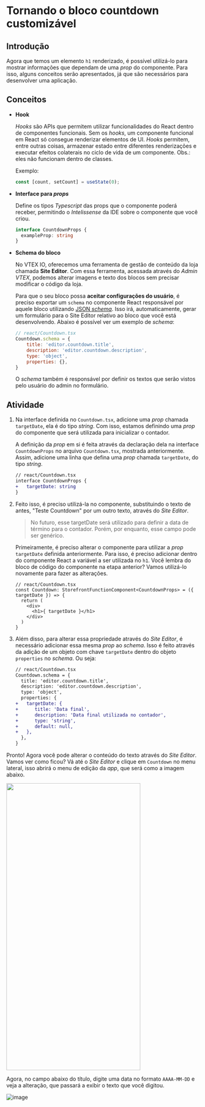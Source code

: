 # Tornando o bloco countdown customizável

## Introdução
Agora que temos um elemento `h1` renderizado, é possível utilizá-lo para mostrar informações que dependam de uma *prop* do componente. Para isso, alguns conceitos serão apresentados, já que são necessários para desenvolver uma aplicação.

## Conceitos
* **Hook**

    *Hooks* são APIs que permitem utilizar funcionalidades do React dentro de componentes funcionais. Sem os *hooks*, um componente funcional em React só consegue renderizar elementos de UI. *Hooks* permitem, entre outras coisas, armazenar estado entre diferentes renderizações e executar efeitos colaterais no ciclo de vida de um componente. Obs.: eles não funcionam dentro de classes.
    
    Exemplo:
    ```typescript
    const [count, setCount] = useState(0);
    ```

* **Interface para *props***
    
    Define os tipos *Typescript* das props que o componente poderá receber, permitindo o *Intelissense*  da IDE sobre o componente que você criou.
    ```typescript
    interface CountdownProps {
      exampleProp: string
    }
    ```

* **Schema do bloco**

    No VTEX IO, oferecemos uma ferramenta de gestão de conteúdo da loja chamada **Site Editor**. Com essa ferramenta, acessada através do *Admin VTEX*, podemos alterar imagens e texto dos blocos sem precisar modificar o código da loja.

    Para que o seu bloco possa **aceitar configurações do usuário**, é preciso exportar um `schema` no componente React responsável por aquele bloco utilizando [JSON *schema*](https://json-schema.org/). Isso irá, automaticamente, gerar um formulário para o Site Editor relativo ao bloco que você está desenvolvendo. Abaixo é possível ver um exemplo de *schema*:
    ```js
    // react/Countdown.tsx
    Countdown.schema = {
        title: 'editor.countdown.title',
        description: 'editor.countdown.description',
        type: 'object',
        properties: {},
    }
    ```
    O *schema* também é responsável por definir os textos que serão vistos pelo usuário do admin no formulário.

## Atividade

1. Na interface definida no `Countdown.tsx`, adicione uma *prop* chamada `targetDate`, ela é do tipo *string*. Com isso, estamos definindo uma *prop* do componente que será utilizada para inicializar o contador.

    A definição da *prop* em si é feita através da declaração dela na interface `CountdownProps` no arquivo `Countdown.tsx`, mostrada anteriormente. Assim, adicione uma linha que defina uma *prop* chamada `targetDate`, do tipo *string*.
    ```diff
    // react/Countdown.tsx
    interface CountdownProps {
    +   targetDate: string    
    }
    ```
2. Feito isso, é preciso utilizá-la no componente, substituindo o texto de antes, "Teste Countdown" por um outro texto, através do *Site Editor*. 

    >No futuro, esse targetDate será utilizado para definir a data de término para o contador. Porém, por enquanto, esse campo pode ser genérico.

    Primeiramente, é preciso alterar o componente para utilizar a *prop* `targetDate` definida anteriormente. Para isso, é preciso adicionar dentro do componente React a variável a ser utilizada no `h1`. Você lembra do bloco de código do componente na etapa anterior? Vamos utilizá-lo novamente para fazer as alterações.

    ```tsx
    // react/Countdown.tsx
    const Countdown: StorefrontFunctionComponent<CountdownProps> = ({ targetDate }) => {
      return (
        <div>
          <h1>{ targetDate }</h1>
        </div>
      ) 
    }
    ```

3. Além disso, para alterar essa propriedade através do *Site Editor*, é necessário adicionar essa mesma *prop* ao *schema*. Isso é feito através da adição de um objeto com chave `targetDate` dentro do objeto `properties` no *schema*. Ou seja:
    ```diff
    // react/Countdown.tsx
    Countdown.schema = {
      title: 'editor.countdown.title',
      description: 'editor.countdown.description',
      type: 'object',
      properties: {
    +   targetDate: {
    +      title: 'Data final',
    +      description: 'Data final utilizada no contador',
    +      type: 'string',
    +      default: null,
    +   },
      },
    }
    ```
Pronto! Agora você pode alterar o conteúdo do texto através do *Site Editor*. Vamos ver como ficou? Vá até o *Site Editor* e clique em `Countdown` no menu lateral, isso abrirá o menu de edição da *app*, que será como a imagem abaixo.

<img src="https://user-images.githubusercontent.com/19495917/74963531-a09b2500-53f0-11ea-84a4-85a27bb752f4.png" width="350" height="750"/>

Agora, no campo abaixo do título, digite uma data no formato `AAAA-MM-DD` e veja a alteração, que passará a exibir o texto que você digitou. 

![image](https://user-images.githubusercontent.com/19495917/74963805-1acba980-53f1-11ea-8091-d05cea1341ea.png)

